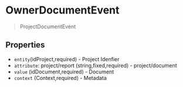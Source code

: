 # OwnerDocumentEvent

> ProjectDocumentEvent

## Properties

 - `entity`(idProject,required) - Project Idenfier
 - `attribute`: project/report (string,fixed,required) - project/document
 - `value` (idDocument,required) - Document
 - `context` (Context,required) - Metadata
